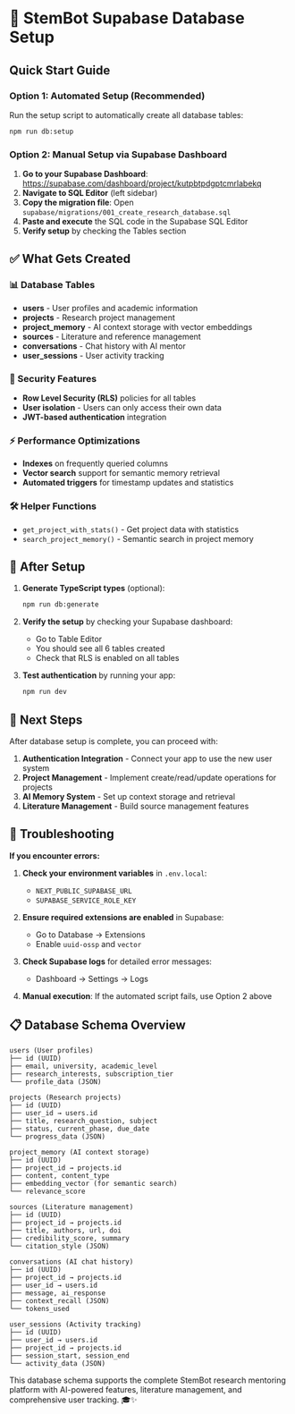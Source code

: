 # 🚀 StemBot Supabase Database Setup

## Quick Start Guide

### Option 1: Automated Setup (Recommended)
Run the setup script to automatically create all database tables:

```bash
npm run db:setup
```

### Option 2: Manual Setup via Supabase Dashboard

1. **Go to your Supabase Dashboard**: https://supabase.com/dashboard/project/kutpbtpdgptcmrlabekq
2. **Navigate to SQL Editor** (left sidebar)
3. **Copy the migration file**: Open `supabase/migrations/001_create_research_database.sql`
4. **Paste and execute** the SQL code in the Supabase SQL Editor
5. **Verify setup** by checking the Tables section

## ✅ What Gets Created

### 📊 Database Tables
- **users** - User profiles and academic information
- **projects** - Research project management
- **project_memory** - AI context storage with vector embeddings
- **sources** - Literature and reference management
- **conversations** - Chat history with AI mentor
- **user_sessions** - User activity tracking

### 🔐 Security Features
- **Row Level Security (RLS)** policies for all tables
- **User isolation** - Users can only access their own data
- **JWT-based authentication** integration

### ⚡ Performance Optimizations
- **Indexes** on frequently queried columns
- **Vector search** support for semantic memory retrieval
- **Automated triggers** for timestamp updates and statistics

### 🛠️ Helper Functions
- `get_project_with_stats()` - Get project data with statistics
- `search_project_memory()` - Semantic search in project memory

## 🔧 After Setup

1. **Generate TypeScript types** (optional):
   ```bash
   npm run db:generate
   ```

2. **Verify the setup** by checking your Supabase dashboard:
   - Go to Table Editor
   - You should see all 6 tables created
   - Check that RLS is enabled on all tables

3. **Test authentication** by running your app:
   ```bash
   npm run dev
   ```

## 🎯 Next Steps

After database setup is complete, you can proceed with:

1. **Authentication Integration** - Connect your app to use the new user system
2. **Project Management** - Implement create/read/update operations for projects
3. **AI Memory System** - Set up context storage and retrieval
4. **Literature Management** - Build source management features

## 🐛 Troubleshooting

**If you encounter errors:**

1. **Check your environment variables** in `.env.local`:
   - `NEXT_PUBLIC_SUPABASE_URL`
   - `SUPABASE_SERVICE_ROLE_KEY`

2. **Ensure required extensions are enabled** in Supabase:
   - Go to Database → Extensions
   - Enable `uuid-ossp` and `vector`

3. **Check Supabase logs** for detailed error messages:
   - Dashboard → Settings → Logs

4. **Manual execution**: If the automated script fails, use Option 2 above

## 📋 Database Schema Overview

```
users (User profiles)
├── id (UUID)
├── email, university, academic_level
├── research_interests, subscription_tier
└── profile_data (JSON)

projects (Research projects)
├── id (UUID)
├── user_id → users.id
├── title, research_question, subject
├── status, current_phase, due_date
└── progress_data (JSON)

project_memory (AI context storage)
├── id (UUID)
├── project_id → projects.id
├── content, content_type
├── embedding_vector (for semantic search)
└── relevance_score

sources (Literature management)
├── id (UUID)
├── project_id → projects.id
├── title, authors, url, doi
├── credibility_score, summary
└── citation_style (JSON)

conversations (AI chat history)
├── id (UUID)
├── project_id → projects.id
├── user_id → users.id
├── message, ai_response
├── context_recall (JSON)
└── tokens_used

user_sessions (Activity tracking)
├── id (UUID)
├── user_id → users.id
├── project_id → projects.id
├── session_start, session_end
└── activity_data (JSON)
```

This database schema supports the complete StemBot research mentoring platform with AI-powered features, literature management, and comprehensive user tracking. 🎓✨